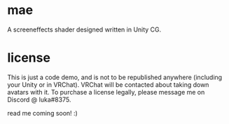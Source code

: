 # mae
A screeneffects shader designed written in Unity CG.

# license 
This is just a code demo, and is not to be republished anywhere (including your Unity or in VRChat). VRChat will be contacted about taking down avatars with it. To purchase a license legally, please message me on Discord @ luka#8375. 

read me coming soon! :)
